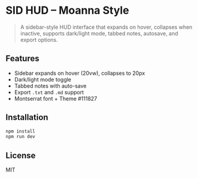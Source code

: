 # SID HUD – Moanna Style

> A sidebar-style HUD interface that expands on hover, collapses when inactive, supports dark/light mode, tabbed notes, autosave, and export options.

## Features

- Sidebar expands on hover (20vw), collapses to 20px
- Dark/light mode toggle
- Tabbed notes with auto-save
- Export `.txt` and `.md` support
- Montserrat font + Theme #111827

## Installation

```bash
npm install
npm run dev
```

## License
MIT
